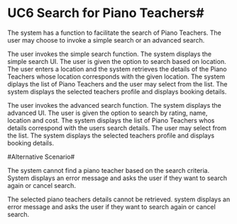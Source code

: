 # UC6 Search for Piano Teachers#


The system has a function to facilitate the search of Piano Teachers. The user may choose to invoke a simple search or an advanced search.  


The user invokes the simple search function. The system displays the simple search UI. The user is given the option to search based on location. The user enters a location and the system retrieves the details of the Piano Teachers whose location corresponds with the given location. The system diplays the list of Piano Teachers and the user may select from the list. The system displays the selected teachers profile and displays booking details. 


The user invokes the advanced search function. The system displays the advanced UI. The user is given the option to search by rating, name, location and cost. The system displays the list of Piano Teachers whos details correspond with the users search details. The user may select from the list. The system displays the selected teachers profile and displays booking details. 


#Alternative Scenario#


The system cannot find a piano teacher based on the search criteria. System displays an error message and asks the user if they want to search again or cancel search.


The selected piano teachers details cannot be retrieved. system displays an error message and asks the user if they want to search again or cancel search. 


